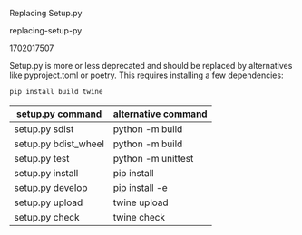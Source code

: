 Replacing Setup.py

replacing-setup-py

1702017507

Setup.py is more or less deprecated and should be replaced by alternatives like pyproject.toml or poetry.  This requires installing a few dependencies:

```bash
pip install build twine
```


| setup.py command     | alternative command |
| -------------------- | ------------------- |
| setup.py sdist       | python -m build     |
| setup.py bdist_wheel | python -m build     |
| setup.py test        | python -m unittest  |
| setup.py install     | pip install         |
| setup.py develop     | pip install -e      |
| setup.py upload      | twine upload        |
| setup.py check       | twine check         |
